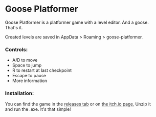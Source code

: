 # Goose Platformer

Goose Platformer is a platformer game with a level editor. And a goose. That's it.

Created levels are saved in AppData > Roaming > goose-platformer.

### Controls:

- A/D to move
- Space to jump
- R to restart at last checkpoint
- Escape to pause
- More information

### Installation:

You can find the game in the [releases tab](https://github.com/Nibbl-z/goose-platformer/releases/tag/v1.0.0) or on [the itch.io page.](https://nibbl-z.itch.io/goose-platformer) Unzip it and run the .exe. It's that simple!
